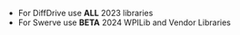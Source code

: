 * For DiffDrive use **ALL** 2023 libraries
* For Swerve use **BETA** 2024 WPILib and Vendor Libraries